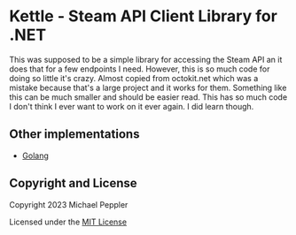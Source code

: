# Kettle - Steam API Client Library for .NET

This was supposed to be a simple library for accessing the Steam API an
it does that for a few endpoints I need. However, this is so much code for doing
so little it's crazy. Almost copied from octokit.net which was a mistake because
that's a large project and it works for them. Something like this can be much
smaller and should be easier read. This has so much code I don't think I ever want
to work on it ever again. I did learn though.

## Other implementations
* [Golang](https://github.com/peppage/kettle)

## Copyright and License

Copyright 2023 Michael Peppler

Licensed under the [MIT License](https://github.com/peppage/kettle.net/blob/main/LICENSE.txt)
